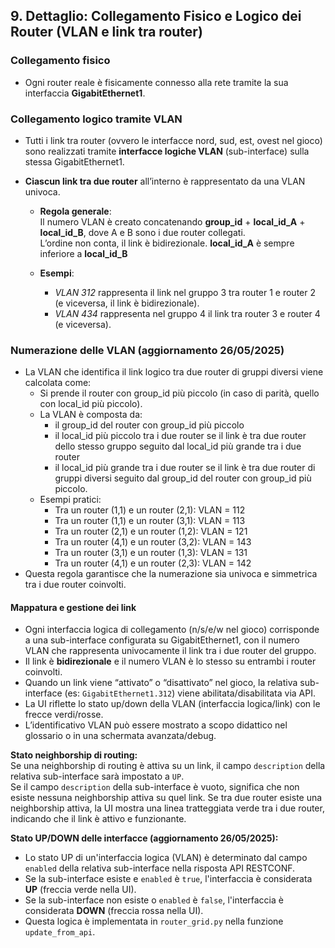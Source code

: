 ## 9. Dettaglio: Collegamento Fisico e Logico dei Router (VLAN e link tra router)

### Collegamento fisico
- Ogni router reale è fisicamente connesso alla rete tramite la sua interfaccia **GigabitEthernet1**.

### Collegamento logico tramite VLAN
- Tutti i link tra router (ovvero le interfacce nord, sud, est, ovest nel gioco) sono realizzati tramite **interfacce logiche VLAN** (sub-interface) sulla stessa GigabitEthernet1.
- **Ciascun link tra due router** all’interno è rappresentato da una VLAN univoca.

  - **Regola generale**:  
    Il numero VLAN è creato concatenando **group_id** + **local_id_A** + **local_id_B**, dove A e B sono i due router collegati.  
    L’ordine non conta, il link è bidirezionale.
    **local_id_A** è sempre inferiore a  **local_id_B**

  - **Esempi**:  
    - _VLAN 312_ rappresenta il link nel gruppo 3 tra router 1 e router 2 (e viceversa, il link è bidirezionale).
    - _VLAN 434_ rappresenta nel gruppo 4 il link tra router 3 e router 4 (e viceversa).

### Numerazione delle VLAN (aggiornamento 26/05/2025)

- La VLAN che identifica il link logico tra due router di gruppi diversi viene calcolata come:
  - Si prende il router con group_id più piccolo (in caso di parità, quello con local_id più piccolo).
  - La VLAN è composta da: 
    - il group_id del router con group_id più piccolo
    - il local_id più piccolo tra i due router se il link è tra due router dello stesso gruppo seguito dal local_id più grande tra i due router
    - il local_id più grande tra i due router se il link è tra due router di gruppi diversi seguito dal group_id del router con group_id più piccolo.
  - Esempi pratici:
    - Tra un router (1,1) e un router (2,1): VLAN = 112
    - Tra un router (1,1) e un router (3,1): VLAN = 113
    - Tra un router (2,1) e un router (1,2): VLAN = 121
    - Tra un router (4,1) e un router (3,2): VLAN = 143
    - Tra un router (3,1) e un router (1,3): VLAN = 131
    - Tra un router (4,1) e un router (2,3): VLAN = 142
- Questa regola garantisce che la numerazione sia univoca e simmetrica tra i due router coinvolti.

#### Mappatura e gestione dei link
- Ogni interfaccia logica di collegamento (n/s/e/w nel gioco) corrisponde a una sub-interface configurata su GigabitEthernet1, con il numero VLAN che rappresenta univocamente il link tra i due router del gruppo.
- Il link è **bidirezionale** e il numero VLAN è lo stesso su entrambi i router coinvolti.
- Quando un link viene “attivato” o “disattivato” nel gioco, la relativa sub-interface (es: `GigabitEthernet1.312`) viene abilitata/disabilitata via API.
- La UI riflette lo stato up/down della VLAN (interfaccia logica/link) con le frecce verdi/rosse.
- L’identificativo VLAN può essere mostrato a scopo didattico nel glossario o in una schermata avanzata/debug.

**Stato neighborship di routing:**  
Se una neighborship di routing è attiva su un link, il campo `description` della relativa sub-interface sarà impostato a `UP`.  
Se il campo `description` della sub-interface è vuoto, significa che non esiste nessuna neighborship attiva su quel link.
Se tra due router esiste una neighborship attiva, la UI mostra una linea tratteggiata verde tra i due router, indicando che il link è attivo e funzionante.

**Stato UP/DOWN delle interfacce (aggiornamento 26/05/2025):**  
- Lo stato UP di un'interfaccia logica (VLAN) è determinato dal campo `enabled` della relativa sub-interface nella risposta API RESTCONF.
- Se la sub-interface esiste e `enabled` è `true`, l'interfaccia è considerata **UP** (freccia verde nella UI).
- Se la sub-interface non esiste o `enabled` è `false`, l'interfaccia è considerata **DOWN** (freccia rossa nella UI).
- Questa logica è implementata in `router_grid.py` nella funzione `update_from_api`.

